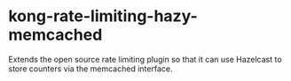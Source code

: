 # kong-rate-limiting-hazy-memcached

Extends the open source rate limiting plugin so that it can use Hazelcast to store counters via the memcached interface.
